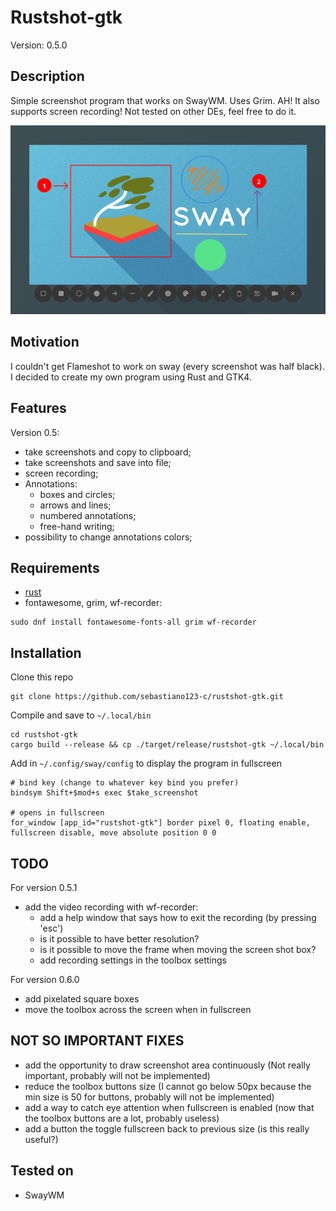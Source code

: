# Rustshot-gtk
Version: 0.5.0

## Description
Simple screenshot program that works on SwayWM. 
Uses Grim. AH! It also supports screen recording!
Not tested on other DEs, feel free to do it.

![image](./images/capture1.png)

## Motivation
I couldn't get Flameshot to work on sway (every screenshot was half black). 
I decided to create my own program using Rust and GTK4.

## Features
Version 0.5:
- take screenshots and copy to clipboard;
- take screenshots and save into file;
- screen recording;
- Annotations:
    - boxes and circles;
    - arrows and lines;
    - numbered annotations;
    - free-hand writing;
- possibility to change annotations colors;

## Requirements
- [rust](https://doc.rust-lang.org/book/ch01-01-installation.html) 
- fontawesome, grim, wf-recorder:
```{bash}
sudo dnf install fontawesome-fonts-all grim wf-recorder
```

## Installation
Clone this repo 

```{bash}
git clone https://github.com/sebastiano123-c/rustshot-gtk.git
```

Compile and save to `~/.local/bin` 
```{bash}
cd rustshot-gtk
cargo build --release && cp ./target/release/rustshot-gtk ~/.local/bin 
```

Add in `~/.config/sway/config` to display the program in fullscreen
```{bash}
# bind key (change to whatever key bind you prefer)
bindsym Shift+$mod+s exec $take_screenshot

# opens in fullscreen
for_window [app_id="rustshot-gtk"] border pixel 0, floating enable, fullscreen disable, move absolute position 0 0
```

## TODO
For version 0.5.1 
- add the video recording with wf-recorder:
    - add a help window that says how to exit the recording (by pressing 'esc')
    - is it possible to have better resolution?
    - is it possible to move the frame when moving the screen shot box?
    - add recording settings in the toolbox settings
    
For version 0.6.0
- add pixelated square boxes
- move the toolbox across the screen when in fullscreen 

## NOT SO IMPORTANT FIXES
- add the opportunity to draw screenshot area continuously (Not really important, probably will not be implemented)
- reduce the toolbox buttons size (I cannot go below 50px because the min size is 50 for buttons, probably will not be implemented)
- add a way to catch eye attention when fullscreen is enabled (now that the toolbox buttons are a lot, probably useless)
- add a button the toggle fullscreen back to previous size (is this really useful?)

## Tested on
- SwayWM
